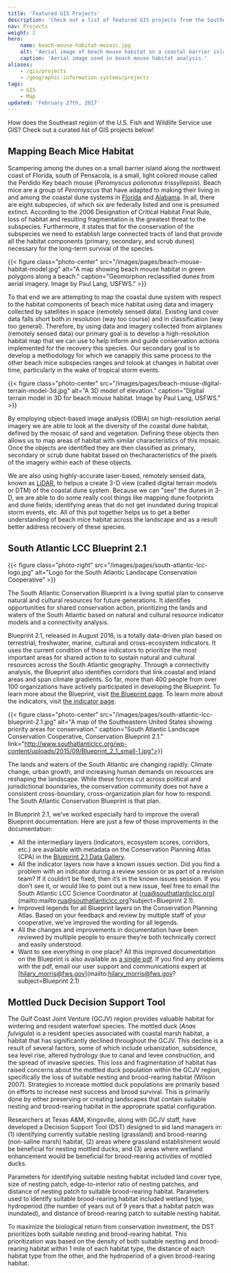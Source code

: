 ```yaml
---
title: 'Featured GIS Projects'
description: 'Check out a list of featured GIS projects from the Southeast Region.'
nav: Projects
weight: 2
hero:
    name: beach-mouse-habitat-mosaic.jpg
    alt: 'Aerial image of beach mouse habitat on a coastal barrier island.'
    caption: 'Aerial image used in beach mouse habitat analysis.'
aliases:
    - /gis/projects
    - /geographic-information-systems/projects
tags:
    - GIS
    - Map
updated: 'February 27th, 2017'
---
```


How does the Southeast region of the U.S. Fish and Wildlife Service use GIS?  Check out a curated list of GIS projects below!

## Mapping Beach Mice Habitat

Scampering among the dunes on a small barrier island along the northwest coast of Florida, south of Pensacola, is a small, light colored mouse called the Perdido Key beach mouse (*Peromyscus polionotus trissyllepsis*).  Beach mice are a group of *Peromyscus* that have adapted to making their living in and among the coastal dune systems in [Florida](/florida) and [Alabama](/alabama).  In all, there are eight subspecies, of which six are federally listed and one is presumed extinct.  According to the 2006 Designation of Critical Habitat Final Rule, loss of habitat and resulting fragmentation is the greatest threat to the subspecies.  Furthermore, it states that for the conservation of the subspecies we need to establish large connected tracts of land that provide all the habitat components (primary, secondary, and scrub dunes) necessary for the long-term survival of the species.

{{< figure class="photo-center" src="/images/pages/beach-mouse-habitat-model.jpg" alt="A map showing beach mouse habitat in green polygons along a beach." caption="Geomorphon reclassified dunes from aerial imagery.  Image by Paul Lang, USFWS." >}}

To that end we are attempting to map the coastal dune system with respect to the habitat components of beach mice habitat using data and imagery collected by satellites in space (remotely sensed data).  Existing land cover data falls short both in resolution (way too course) and in classification (way too general).  Therefore, by using data and imagery collected from ​airplanes (remotely sensed data) our primary goal is to develop a high-resolution habitat map that we can use to help inform and guide conservation actions implemented for the recovery this species.  Our secondary goal is to develop a ​methodology ​for which we can ​​apply this same process to the other beach mice subspecies ranges and ​to ​look at ​changes ​in habitat ​over time​, particularly in the wake of tropical storm events.

{{< figure class="photo-center" src="/images/pages/beach-mouse-digital-terrain-model-3d.jpg" alt="A 3D model of elevation." caption="Digital terrain model in 3D for beach mouse habitat.  Image by Paul Lang, USFWS." >}}

By employing object-based image analysis (OBIA) on high-resolution aerial imagery we are able to look at the diversity of the coastal dune habitat, defined by the mosaic of sand and vegetation.  Defining these objects then allows us to ​map areas of habitat with similar characteristics of this mosaic.  Once the objects are identified​ they are then classified as primary, secondary or scrub dune habitat based on ​the ​​characteristics of the pixels​ of the imagery within each of these objects.

We are also using highly-accurate laser-based, remotely sensed data, known as [LiDAR](https://lta.cr.usgs.gov/lidar_digitalelevation), to help ​us ​a create 3-D view (called digital terrain models​ or DTM) of the coastal dune system​.  ​Because ​we ​can "see" the dunes in 3-D, we are able to do some really cool things like map​ping​ dune footprints​ and dune fields​; identifying areas that do not get inundated during tropical storm events​, etc​​.  All of this put together helps us to get a better understanding of beach mice habitat across the landscape and as a result better address recovery of these species​.

## South Atlantic LCC Blueprint 2.1

{{< figure class="photo-right" src="/images/pages/south-atlantic-lcc-logo.jpg" alt="Logo for the South Atlantic Landscape Conservation Cooperative" >}}

The South Atlantic Conservation Blueprint is a living spatial plan to conserve natural and cultural resources for future generations. It identifies opportunities for shared conservation action, prioritizing the lands and waters of the South Atlantic based on natural and cultural resource indicator models and a connectivity analysis.

Blueprint 2.1, released in August 2016, is a totally data-driven plan based on terrestrial, freshwater, marine, cultural and cross-ecosystem indicators. It uses the current condition of those indicators to prioritize the most important areas for shared action to to sustain natural and cultural resources across the South Atlantic geography. Through a connectivity analysis, the Blueprint also identifies corridors that link coastal and inland areas and span climate gradients. So far, more than 400 people from over 100 organizations have actively participated in developing the Blueprint. To learn more about the Blueprint, visit [the Blueprint page](http://www.southatlanticlcc.org/blueprint/). To learn more about the indicators, visit [the indicator page](http://www.southatlanticlcc.org/page/indicators).

{{< figure class="photo-center" src="/images/pages/south-atlantic-lcc-blueprint-2.1.jpg" alt="A map of the Southeastern United States showing priority areas for conservation." caption="South Atlantic Landscape Conservation Cooperative, Conservation Blueprint 2.1." link="http://www.southatlanticlcc.org/wp-content/uploads/2015/09/Blueprint_2_1_small-1.jpg">}}

The lands and waters of the South Atlantic are changing rapidly. Climate change, urban growth, and increasing human demands on resources are reshaping the landscape. While these forces cut across political and jurisdictional boundaries, the conservation community does not have a consistent cross-boundary, cross-organization plan for how to respond. The South Atlantic Conservation Blueprint is that plan.

In Blueprint 2.1, we’ve worked especially hard to improve the overall Blueprint documentation. Here are just a few of those improvements in the documentation:

 - All the intermediary layers (indicators, ecosystem scores, corridors, etc.) are available with metadata on the Conservation Planning Atlas (CPA) in the [Blueprint 2.1 Data Gallery](https://salcc.databasin.org/galleries/b6f85b2c958243f8b385fa1159ce912c).
 - All the indicator layers now have a known issues section. Did you find a problem with an indicator during a review session or as part of a revision team? If it couldn’t be fixed, then it’s in the known issues session. If you don’t see it, or would like to point out a new issue, feel free to email the South Atlantic LCC Science Coordinator at [rua@southatlanticlcc.org](mailto:mailto:rua@southatlanticlcc.org?subject=Blueprint 2.1).
 - Improved legends for all Blueprint layers on the Conservation Planning Atlas. Based on your feedback and review by multiple staff of your cooperative, we’ve improved the wording for all legends.
 - All the changes and improvements in documentation have been reviewed by multiple people to ensure they’re both technically correct and easily understood.
 - Want to see everything in one place? All this improved documentation on the Blueprint is also available as [a single pdf](https://www.sciencebase.gov/catalog/file/get/5798dda4e4b0589fa1c72954?name=Blueprint_2_1_Development_Process.pdf). If you find any problems with the pdf, email our user support and communications expert at [hilary_morris@fws.gov](mailto:hilary_morris@fws.gov?subject=Blueprint 2.1)

## Mottled Duck Decision Support Tool

The Gulf Coast Joint Venture (GCJV) region provides valuable habitat for wintering and resident waterfowl species. The mottled duck (*Anas fulvigula*) is a resident species associated with coastal marsh habitat, a habitat that has significantly declined throughout the GCJV. This decline is a result of several factors, some of which include urbanization, subsidence, sea level rise, altered hydrology due to canal and levee construction, and the spread of invasive species. This loss and fragmentation of habitat has raised concerns about the mottled duck population within the GCJV region, specifically the loss of suitable nesting and brood-rearing habitat (Wilson 2007). Strategies to increase mottled duck populations are primarily based on efforts to increase nest success and brood survival. This is primarily done by either preserving or creating landscapes that contain suitable nesting and brood-rearing habitat in the appropriate spatial configuration.

Researchers at Texas A&M, Kingsville, along with GCJV staff, have developed a Decision Support Tool (DST) designed to aid land managers in: (1) identifying currently suitable nesting (grassland) and brood-rearing (non-saline marsh) habitat, (2) areas where grassland establishment would be beneficial for nesting mottled ducks, and (3) areas where wetland enhancement would be beneficial for brood-rearing activities of mottled ducks.

Parameters for identifying suitable nesting habitat included land cover type, size of nesting patch, edge-to-interior ratio of nesting patches, and distance of nesting patch to suitable brood-rearing habitat. Parameters used to identify suitable brood-rearing habitat included wetland type, hydroperiod (the number of years out of 9 years that a habitat patch was inundated), and distance of brood-rearing patch to suitable nesting habitat.

To maximize the biological return from conservation investment, the DST prioritizes both suitable nesting and brood-rearing habitat. This prioritization was based on the density of both suitable nesting and brood-rearing habitat within 1 mile of each habitat type, the distance of each habitat type from the other, and the hydroperiod of a given brood-rearing habitat.
